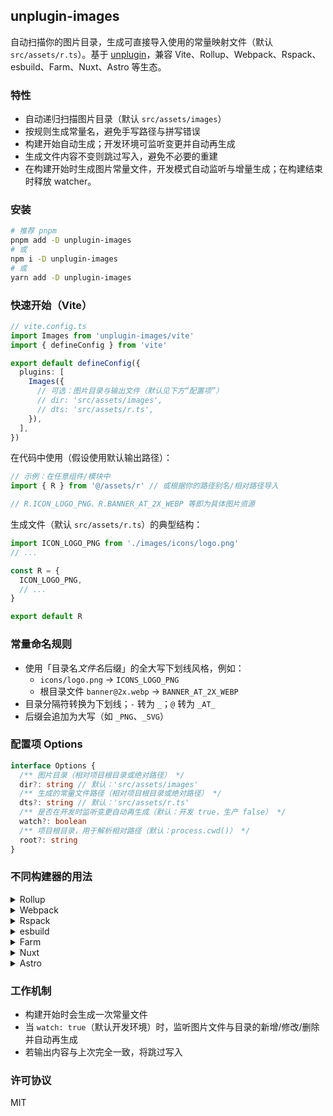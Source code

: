 ## unplugin-images

自动扫描你的图片目录，生成可直接导入使用的常量映射文件（默认 `src/assets/r.ts`）。基于 [unplugin](https://github.com/unjs/unplugin)，兼容 Vite、Rollup、Webpack、Rspack、esbuild、Farm、Nuxt、Astro 等生态。

### 特性

- 自动递归扫描图片目录（默认 `src/assets/images`）
- 按规则生成常量名，避免手写路径与拼写错误
- 构建开始自动生成；开发环境可监听变更并自动再生成
- 生成文件内容不变则跳过写入，避免不必要的重建
- 在构建开始时生成图片常量文件，开发模式自动监听与增量生成；在构建结束时释放 watcher。

### 安装

```bash
# 推荐 pnpm
pnpm add -D unplugin-images
# 或
npm i -D unplugin-images
# 或
yarn add -D unplugin-images
```

### 快速开始（Vite）

```ts
// vite.config.ts
import Images from 'unplugin-images/vite'
import { defineConfig } from 'vite'

export default defineConfig({
  plugins: [
    Images({
      // 可选：图片目录与输出文件（默认见下方“配置项”）
      // dir: 'src/assets/images',
      // dts: 'src/assets/r.ts',
    }),
  ],
})
```

在代码中使用（假设使用默认输出路径）：

```ts
// 示例：在任意组件/模块中
import { R } from '@/assets/r' // 或根据你的路径别名/相对路径导入

// R.ICON_LOGO_PNG、R.BANNER_AT_2X_WEBP 等即为具体图片资源
```

生成文件（默认 `src/assets/r.ts`）的典型结构：

```ts
import ICON_LOGO_PNG from './images/icons/logo.png'
// ...

const R = {
  ICON_LOGO_PNG,
  // ...
}

export default R
```

### 常量命名规则

- 使用「目录名*文件名*后缀」的全大写下划线风格，例如：
  - `icons/logo.png` → `ICONS_LOGO_PNG`
  - 根目录文件 `banner@2x.webp` → `BANNER_AT_2X_WEBP`
- 目录分隔符转换为下划线；`-` 转为 `_`；`@` 转为 `_AT_`
- 后缀会追加为大写（如 `_PNG`、`_SVG`）

### 配置项 Options

```ts
interface Options {
  /** 图片目录（相对项目根目录或绝对路径） */
  dir?: string // 默认：'src/assets/images'
  /** 生成的常量文件路径（相对项目根目录或绝对路径） */
  dts?: string // 默认：'src/assets/r.ts'
  /** 是否在开发时监听变更自动再生成（默认：开发 true，生产 false） */
  watch?: boolean
  /** 项目根目录，用于解析相对路径（默认：process.cwd()） */
  root?: string
}
```

### 不同构建器的用法

<details>
<summary>Rollup</summary>

```ts
// rollup.config.ts
import Images from 'unplugin-images/rollup'

export default {
  plugins: [
    Images({
      /* options */
    }),
  ],
}
```

</details>

<details>
<summary>Webpack</summary>

```ts
// webpack.config.js
module.exports = {
  // ...
  plugins: [
    require('unplugin-images/webpack')({
      /* options */
    }),
  ],
}
```

</details>

<details>
<summary>Rspack</summary>

```ts
// rspack.config.ts
import Images from 'unplugin-images/rspack'

export default {
  plugins: [
    Images({
      /* options */
    }),
  ],
}
```

</details>

<details>
<summary>esbuild</summary>

```ts
// esbuild.config.ts
import { build } from 'esbuild'
import Images from 'unplugin-images/esbuild'

build({
  plugins: [Images()],
})
```

</details>

<details>
<summary>Farm</summary>

```ts
// farm.config.ts
import Images from 'unplugin-images/farm'

export default {
  plugins: [
    Images({
      /* options */
    }),
  ],
}
```

</details>

<details>
<summary>Nuxt</summary>

```ts
// nuxt.config.ts
export default defineNuxtConfig({
  modules: [
    [
      'unplugin-images/nuxt',
      {
        /* options */
      },
    ],
  ],
})
```

</details>

<details>
<summary>Astro</summary>

```ts
// astro.config.mjs
import images from 'unplugin-images/astro'

export default {
  integrations: [
    images({
      /* options */
    }),
  ],
}
```

</details>

### 工作机制

- 构建开始时会生成一次常量文件
- 当 `watch: true`（默认开发环境）时，监听图片文件与目录的新增/修改/删除并自动再生成
- 若输出内容与上次完全一致，将跳过写入

### 许可协议

MIT
